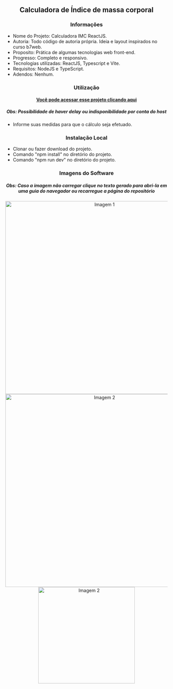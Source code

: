 <h2 align="center">Calculadora de Índice de massa corporal</h2>

<h3 align="center">Informações</h3>
 
- Nome do Projeto: Calculadora IMC ReactJS.
- Autoria: Todo código de autoria própria. Ideia e layout inspirados no curso b7web.
- Proposito: Prática de algumas tecnologias web front-end.
- Progresso: Completo e responsivo.
- Tecnologias utilizadas: ReactJS, Typescript e Vite.
- Requisitos: NodeJS e TypeScript.
- Adendos: Nenhum.

<h3 align="center">Utilização</h3>

<h4 align="center"><a href="https://joaopedrolt.github.io/calculadora-imc-reactjs/">Você pode acessar esse projeto clicando aqui</a></h3>
<h5 align="center">Obs: Possibilidade de haver delay ou indisponibilidade por conta do host</h5>

- Informe suas medidas para que o cálculo seja efetuado.

<h3 align="center">Instalação Local</h3>

- Clonar ou fazer download do projeto.
- Comando "npm install" no diretório do projeto.
- Comando "npm run dev" no diretório do projeto.

<h3 align="center">Imagens do Software</h3>

<h5 align="center">Obs: Caso a imagem não carregar clique no texto gerado para abri-la em uma guia do navegador ou recarregue a página do repositório</h5>

<div align="center"><img src="http://drive.google.com/uc?export=view&id=1QMtyANEN9VZiOag-So96T4enPsKe_IPV"  width=600 alt="Imagem 1" /></div>

<div align="center"><img src="http://drive.google.com/uc?export=view&id=1vKYswxNEDDC3OhN2Ta1dhCa7fTaTaULt" width=600 alt="Imagem 2" /></div>

<div align="center"><img src="http://drive.google.com/uc?export=view&id=1aVDr1jChNqlZUctZWjo_CcVPD14O02M_" width=300 alt="Imagem 2" /></div>
